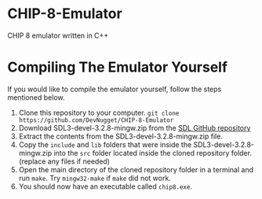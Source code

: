 # CHIP-8-Emulator
CHIP 8 emulator written in C++

# Compiling The Emulator Yourself
If you would like to compile the emulator yourself, follow the steps mentioned below.

1. Clone this repository to your computer.
  `git clone https://github.com/DevNugget/CHIP-8-Emulator`
2. Download SDL3-devel-3.2.8-mingw.zip from the [SDL GitHub repository](https://github.com/libsdl-org/SDL/releases/tag/release-3.2.8)
3. Extract the contents from the SDL3-devel-3.2.8-mingw.zip file.
4. Copy the `include` and `lib` folders that were inside the SDL3-devel-3.2.8-mingw.zip into the `src` folder located inside the cloned repository folder. (replace any files if needed)
5. Open the main directory of the cloned repository folder in a terminal and run `make`. Try `mingw32-make` if `make` did not work.
6. You should now have an executable called `chip8.exe`.
